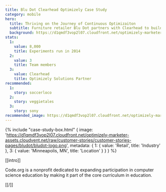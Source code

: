 ```yaml
---
title: Blu Dot Clearhead Optimizely Case Study
category: mobile
hero:
  title: Thriving on the Journey of Continuous Optimizaiton
  subtitle: Furniture retailer Blu Dot partners with Clearhead to build a thriving, optimization-driven e-commerce business
  background: https://d1qmdf3vop2l07.cloudfront.net/optimizely-marketer-assets.cloudvent.net/raw/customer-stories/customer-stories-pages/bludot/bd_casestudy_strut1.jpg
stats:
  1:
    value: 8,000
    title: Experiments run in 2014
  2:
    value: 3
    title: Team members
  3:
    value: Clearhead
    title: Optimizely Solutions Partner
recommended:
  1:
    story: soccerloco
  2:
    story: veggietales
  3:
    story: sony
recommended_image: https://d1qmdf3vop2l07.cloudfront.net/optimizely-marketer-assets.cloudvent.net/raw/nonprofits/hero.png
---
```

{% include "case-study-box.html"
    {
    image: 'https://d1qmdf3vop2l07.cloudfront.net/optimizely-marketer-assets.cloudvent.net/raw/customer-stories/customer-stories-pages/bludot/bludot-logo.png',
    metadata: {
      1: {
        value: 'Retail',
        title: 'Industry'
      },
      3: {
        value: 'Minneapolis, MN',
        title: 'Location'
      }
    }
  }
%}

[[intro]]

Code.org is a nonprofit dedicated to expanding participation in computer science education by making it part of the core curriculum in education.

[[/]]
